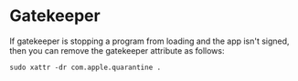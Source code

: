 # Gatekeeper

If gatekeeper is stopping a program from loading and the app isn't signed, then you can remove
the gatekeeper attribute as follows:

```
sudo xattr -dr com.apple.quarantine .
```

